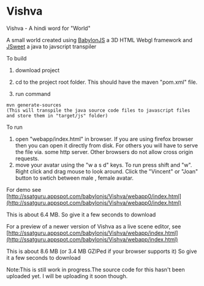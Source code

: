 # Vishva 

Vishva - A hindi word for "World"

A small world created using [BabylonJS](http://www.babylonjs.com/) a 3D HTML Webgl framework and [JSweet](http://www.jsweet.org/)  a java to javscript transpiler

To build

1. download project

2. cd to the project root folder. This should have the maven "pom.xml" file.

3. run command 
```
mvn generate-sources
(This will transpile the java source code files to javascript files and store them in "target/js" folder)
```
To run

1. open "webapp/index.html" in browser. If you are using firefox browser then you can open it directly from disk. For others you will have to serve the file via. some http server. Other browsers do not allow cross origin requests.
2. move your avatar using the "w a s d" keys. To run press shift and "w". Right click and drag mouse to look around. Click the "Vincent" or "Joan" button to swtich between male , female avatar.

For demo see [http://ssatguru.appspot.com/babylonjs/Vishva/webapp0/index.html](http://ssatguru.appspot.com/babylonjs/Vishva/webapp0/index.html)

This is about 6.4 MB. So give it a few seconds to download

For a preview of a newer version of Vishva as a live scene editor, see [http://ssatguru.appspot.com/babylonjs/Vishva/webapp/index.html](http://ssatguru.appspot.com/babylonjs/Vishva/webapp/index.html)

This is about 8.6 MB (or 3.4 MB GZIPed if your browser supports it) So give it a few seconds to download

Note:This is still work in progress.The source code for this hasn't been uploaded yet. I will be uploading it soon though.

